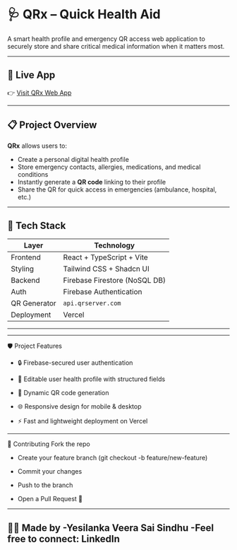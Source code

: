 # 🩺 QRx – Quick Health Aid

A smart health profile and emergency QR access web application to securely store and share critical medical information when it matters most.

---

## 🔗 Live App

👉 [Visit QRx Web App](https://qrx-quick-health-aid.vercel.app)

---

## 📋 Project Overview

**QRx** allows users to:

- Create a personal digital health profile  
- Store emergency contacts, allergies, medications, and medical conditions  
- Instantly generate a **QR code** linking to their profile  
- Share the QR for quick access in emergencies (ambulance, hospital, etc.)

---

## 🧰 Tech Stack

| Layer         | Technology                        |
|---------------|------------------------------------|
| Frontend      | React + TypeScript + Vite          |
| Styling       | Tailwind CSS + Shadcn UI           |
| Backend       | Firebase Firestore (NoSQL DB)      |
| Auth          | Firebase Authentication            |
| QR Generator  | `api.qrserver.com`                 |
| Deployment    | Vercel                             |

---
---
🛡️ Project Features
- 🔒 Firebase-secured user authentication

- 👤 Editable user health profile with structured fields

- 📱 Dynamic QR code generation

- 🌐 Responsive design for mobile & desktop

- ⚡ Fast and lightweight deployment on Vercel

--- 
🤝 Contributing
Fork the repo

- Create your feature branch (git checkout -b feature/new-feature)

- Commit your changes

- Push to the branch

- Open a Pull Request 🚀
---
🙋‍♀️ Made by
-Yesilanka Veera Sai Sindhu
-Feel free to connect: LinkedIn
---

